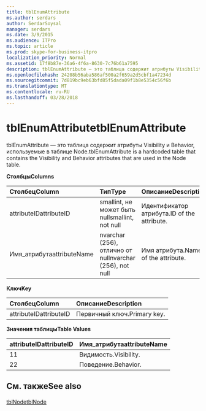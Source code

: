 ```yaml
---
title: tblEnumAttribute
ms.author: serdars
author: SerdarSoysal
manager: serdars
ms.date: 3/9/2015
ms.audience: ITPro
ms.topic: article
ms.prod: skype-for-business-itpro
localization_priority: Normal
ms.assetid: 17f8b87e-36a6-4f6a-8630-7c76b61a7595
description: tblEnumAttribute — это таблица содержит атрибуты Visibility и Behavior, используемые в таблице Node.
ms.openlocfilehash: 24208b56aba586af500a2f659a2d5cbf1a47234d
ms.sourcegitcommit: 7d819bc9eb63bfd85f5dada09f1b8e5354c56f6b
ms.translationtype: MT
ms.contentlocale: ru-RU
ms.lasthandoff: 03/28/2018
---
```

# <a name="tblenumattribute"></a><span data-ttu-id="4ea15-103">tblEnumAttribute</span><span class="sxs-lookup"><span data-stu-id="4ea15-103">tblEnumAttribute</span></span>
 
<span data-ttu-id="4ea15-104">tblEnumAttribute — это таблица содержит атрибуты Visibility и Behavior, используемые в таблице Node.</span><span class="sxs-lookup"><span data-stu-id="4ea15-104">tblEnumAttribute is a hardcoded table that contains the Visibility and Behavior attributes that are used in the Node table.</span></span>
  
<span data-ttu-id="4ea15-105">**Столбцы**</span><span class="sxs-lookup"><span data-stu-id="4ea15-105">**Columns**</span></span>

|<span data-ttu-id="4ea15-106">**Столбец**</span><span class="sxs-lookup"><span data-stu-id="4ea15-106">**Column**</span></span>|<span data-ttu-id="4ea15-107">**Тип**</span><span class="sxs-lookup"><span data-stu-id="4ea15-107">**Type**</span></span>|<span data-ttu-id="4ea15-108">**Описание**</span><span class="sxs-lookup"><span data-stu-id="4ea15-108">**Description**</span></span>|
|:-----|:-----|:-----|
|<span data-ttu-id="4ea15-109">attributeID</span><span class="sxs-lookup"><span data-stu-id="4ea15-109">attributeID</span></span>  <br/> |<span data-ttu-id="4ea15-110">smallint, не может быть null</span><span class="sxs-lookup"><span data-stu-id="4ea15-110">smallint, not null</span></span>  <br/> |<span data-ttu-id="4ea15-111">Идентификатор атрибута.</span><span class="sxs-lookup"><span data-stu-id="4ea15-111">ID of the attribute.</span></span>  <br/> |
|<span data-ttu-id="4ea15-112">Имя_атрибута</span><span class="sxs-lookup"><span data-stu-id="4ea15-112">attributeName</span></span>  <br/> |<span data-ttu-id="4ea15-113">nvarchar (256), отлично от null</span><span class="sxs-lookup"><span data-stu-id="4ea15-113">nvarchar (256), not null</span></span>  <br/> |<span data-ttu-id="4ea15-114">Имя атрибута.</span><span class="sxs-lookup"><span data-stu-id="4ea15-114">Name of the attribute.</span></span>  <br/> |
   
<span data-ttu-id="4ea15-115">**Ключ**</span><span class="sxs-lookup"><span data-stu-id="4ea15-115">**Key**</span></span>

|<span data-ttu-id="4ea15-116">**Столбец**</span><span class="sxs-lookup"><span data-stu-id="4ea15-116">**Column**</span></span>|<span data-ttu-id="4ea15-117">**Описание**</span><span class="sxs-lookup"><span data-stu-id="4ea15-117">**Description**</span></span>|
|:-----|:-----|
|<span data-ttu-id="4ea15-118">attributeID</span><span class="sxs-lookup"><span data-stu-id="4ea15-118">attributeID</span></span>  <br/> |<span data-ttu-id="4ea15-119">Первичный ключ.</span><span class="sxs-lookup"><span data-stu-id="4ea15-119">Primary key.</span></span>  <br/> |
   
<span data-ttu-id="4ea15-120">**Значения таблицы**</span><span class="sxs-lookup"><span data-stu-id="4ea15-120">**Table Values**</span></span>

|<span data-ttu-id="4ea15-121">**attributeID**</span><span class="sxs-lookup"><span data-stu-id="4ea15-121">**attributeID**</span></span>|<span data-ttu-id="4ea15-122">**Имя_атрибута**</span><span class="sxs-lookup"><span data-stu-id="4ea15-122">**attributeName**</span></span>|
|:-----|:-----|
|<span data-ttu-id="4ea15-123">1</span><span class="sxs-lookup"><span data-stu-id="4ea15-123">1</span></span>  <br/> |<span data-ttu-id="4ea15-124">Видимость.</span><span class="sxs-lookup"><span data-stu-id="4ea15-124">Visibility.</span></span>  <br/> |
|<span data-ttu-id="4ea15-125">2</span><span class="sxs-lookup"><span data-stu-id="4ea15-125">2</span></span>  <br/> |<span data-ttu-id="4ea15-126">Поведение.</span><span class="sxs-lookup"><span data-stu-id="4ea15-126">Behavior.</span></span>  <br/> |
   
## <a name="see-also"></a><span data-ttu-id="4ea15-127">См. также</span><span class="sxs-lookup"><span data-stu-id="4ea15-127">See also</span></span>

#### 

[<span data-ttu-id="4ea15-128">tblNode</span><span class="sxs-lookup"><span data-stu-id="4ea15-128">tblNode</span></span>](tblnode.md)

